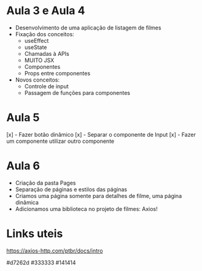 # Aula 3 e Aula 4

- Desenvolvimento de uma aplicação de listagem de filmes
- Fixação dos conceitos:
  - useEffect
  - useState
  - Chamadas à APIs
  - MUITO JSX
  - Componentes
  - Props entre componentes
- Novos conceitos:
  - Controle de input
  - Passagem de funções para componentes

# Aula 5

[x] - Fazer botão dinâmico
[x] - Separar o componente de Input
[x] - Fazer um componente utilizar outro componente

# Aula 6

- Criação da pasta Pages
- Separação de páginas e estilos das páginas
- Criamos uma página somente para detalhes de filme, uma página dinâmica
- Adicionamos uma biblioteca no projeto de filmes: Axios!

# Links uteis

https://axios-http.com/ptbr/docs/intro

#d7262d
#333333
#141414
